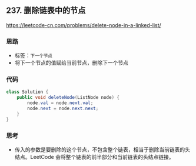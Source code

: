 ## 237. 删除链表中的节点

https://leetcode-cn.com/problems/delete-node-in-a-linked-list/

### 思路

- 标签：`下一个节点`
- 将下一个节点的值赋给当前节点，删除下一个节点

### 代码

```Java
class Solution {
    public void deleteNode(ListNode node) {
        node.val = node.next.val;
        node.next = node.next.next;
    }
}
```

### 思考

- 传入的参数是要删除的这个节点，不包含整个链表，相当于删除当前链表的头结点。LeetCode 会将整个链表的前半部分和当前链表的头结点链接。